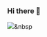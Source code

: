 ### Hi there 👋


<img src="https://img.shields.io/badge/${#F80000}-${색상}?style=${뱃지스타일}&logo=${텍스트}&logoColor=${텍스트 색상}"/></a>&nbsp
